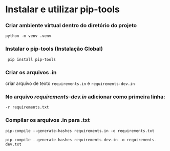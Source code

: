 # Instalar e utilizar pip-tools

### Criar ambiente virtual dentro do diretório do projeto
```python -m venv .venv```

### Instalar o pip-tools (Instalação Global)
``` pip install pip-tools```

### Criar os arquivos .in
criar arquivo de texto ```requirements.in``` e ```requirements-dev.in```

### No arquivo _requirements-dev.in_ adicionar como primeira linha:
```-r requirements.txt```

### Compilar os arquivos .in para .txt
```pip-compile --generate-hashes requirements.in -o requirements.txt```

```pip-compile --generate-hashes requirements-dev.in -o requirements-dev.txt```